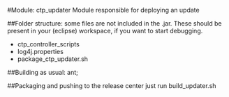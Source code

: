 #Module: ctp_updater
Module responsible for deploying an update

##Folder structure:
some files are not included in the .jar.
These should be present in your (eclipse) workspace, if you want to start debugging.

* ctp_controller_scripts
* log4j.properties
* package_ctp_updater.sh


##Building
as usual:
ant;

##Packaging and pushing to the release center
just run
build_updater.sh

